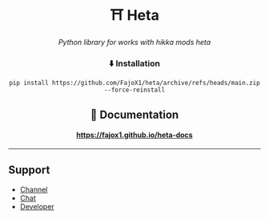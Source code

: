 <div align=center><h1>⛩ Heta</h1>
<i>Python library for works with hikka mods heta</i>

### ⬇️ Installation
<pre><code>pip install https://github.com/FajoX1/heta/archive/refs/heads/main.zip --force-reinstall</code></pre>

## 📁 Documentation
#### https://fajox1.github.io/heta-docs

<hr>
</div>

## Support

- <a href="https://t.me/heta_lib">Channel</a><br>
- <a href="https://t.me/HetaLibChat">Chat</a><br>
- <a href="https://t.me/fajox">Developer</a>
